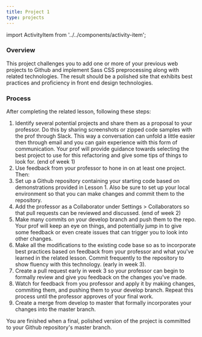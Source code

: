 ```yaml
---
title: Project 1
type: projects
---
```


import ActivityItem from '../../components/activity-item';

<ActivityItem>

### Overview

This project challenges you to add one or more of your previous web projects to Github and implement Sass CSS preprocessing along with related technologies. The result should be a polished site that exhibits best practices and proficiency in front end design technologies.

</ActivityItem>
<ActivityItem>

### Process

After completing the related lesson, following these steps:

1. Identify several potential projects and share them as a proposal to your professor. Do this by sharing screenshots or zipped code samples with the prof through Slack. This way a conversation can unfold a little easier then through email and you can gain experience with this form of communication. Your prof will provide guidance towards selecting the best project to use for this refactoring and give some tips of things to look for. (end of week 1)
2. Use feedback from your professor to hone in on at least one project. Then:
  1. Set up a Github repository containing your starting code based on demonstrations provided in Lesson 1. Also be sure to set up your local environment so that you can make changes and commit them to the repository.
  2. Add the professor as a Collaborator under Settings > Collaborators so that pull requests can be reviewed and discussed. (end of week 2)
  3. Make many commits on your develop branch and push them to the repo. Your prof will keep an eye on things, and potentially jump in to give some feedback or even create issues that can trigger you to look into other changes.
3. Make all the modifications to the existing code base so as to incorporate best practices based on feedback from your professor and what you've learned in the related lesson. Commit frequently to the repository to show fluency with this technology. (early in week 3).
4. Create a pull request early in week 3 so your professor can begin to formally review and give you feedback on the changes you've made.
5. Watch for feedback from you professor and apply it by making changes, commiting them, and pushing them to your develop branch. Repeat this process until the professor approves of your final work.
6. Create a merge from develop to master that formally incorporates your changes into the master branch.

You are finished when a final, polished version of the project is committed to your Github repository's master branch.
</ActivityItem>
